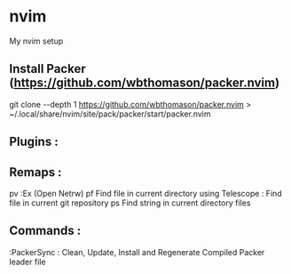 # nvim
My nvim setup

## Install Packer (https://github.com/wbthomason/packer.nvim)
git clone --depth 1 https://github.com/wbthomason/packer.nvim >  ~/.local/share/nvim/site/pack/packer/start/packer.nvim

## Plugins :


## Remaps : 
<leader>pv :Ex (Open Netrw)
<leader>pf Find file in current directory using Telescope
<C-p>  : Find file in current git repository
<leader>ps Find string in current directory files

## Commands :
:PackerSync : Clean, Update, Install and Regenerate Compiled Packer leader file
